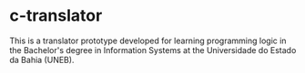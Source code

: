 # c-translator

This is a translator prototype developed for learning programming logic in the Bachelor's degree in Information Systems at the Universidade do Estado da Bahia (UNEB).
